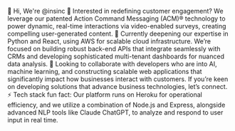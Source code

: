 👋 Hi, We're @insinc
👀 Interested in redefining customer engagement? We leverage our patented Action Command Messaging (ACM)® technology to power dynamic, real-time interactions via video-enabled surveys, creating compelling user-generated content.
🌱 Currently deepening our expertise in Python and React, using AWS for scalable cloud infrastructure. We’re focused on building robust back-end APIs that integrate seamlessly with CRMs and developing sophisticated multi-tenant dashboards for nuanced data analysis.
💞️ Looking to collaborate with developers who are into AI, machine learning, and constructing scalable web applications that significantly impact how businesses interact with customers. If you’re keen on developing solutions that advance business technologies, let’s connect.
⚡ Tech stack fun fact: Our platform runs on Heroku for operational efficiency, and we utilize a combination of Node.js and Express, alongside advanced NLP tools like Claude ChatGPT, to analyze and respond to user input in real time.

<!---
insinc/insinc is a ✨ special ✨ repository because its `README.md` (this file) appears on your GitHub profile.
You can click the Preview link to take a look at your changes.
--->
